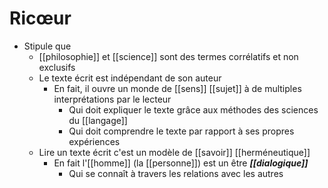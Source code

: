 # Ricœur

- Stipule que
  - [[philosophie]] et [[science]] sont des termes corrélatifs et non exclusifs
  - Le texte écrit est indépendant de son auteur
    - En fait, il ouvre un monde de [[sens]] [[sujet]] à de multiples interprétations par le lecteur
      - Qui doit expliquer le texte grâce aux méthodes des sciences du [[langage]]
      - Qui doit comprendre le texte par rapport à ses propres expériences
  - Lire un texte écrit c'est un modèle de [[savoir]] [[herméneutique]]
    - En fait l'[[homme]] (la [[personne]]) est un être ***[[dialogique]]***
        - Qui se connaît à travers les relations avec les autres
